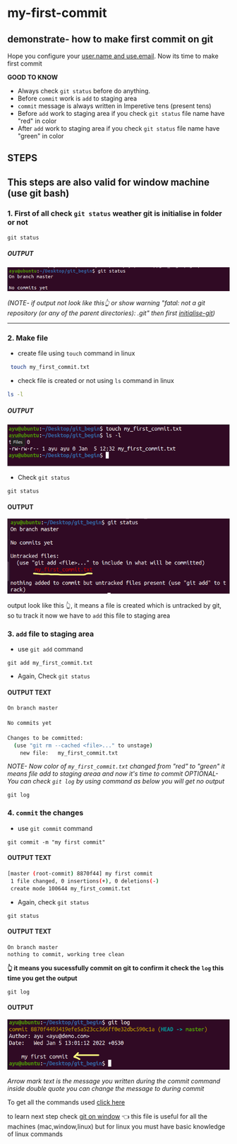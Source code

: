# my-first-commit

**demonstrate- how to make first commit on git**
---

Hope you configure your [user.name and use.email](https://github.com/ayulearn/git-begining). Now its time to make first commit 

**GOOD TO KNOW**
+ Always check `git status` before do anything.
+ Before `commit` work is `add` to staging area 
+ `commit` message is always written in Imperetive tens (present tens)
+ Before `add` work to staging area if you check `git status` file name have "red" in color
+ After `add` work to staging area if you check `git status` file name have "green" in color


## STEPS

This steps are also valid for window machine (use git bash) 
---
### 1. First of all check `git status` weather git is initialise in folder or not 

```git
git status
```

##### OUTPUT
![git status](https://github.com/ayulearn/git-practice/blob/main/3.png)

*(NOTE- if output not look like this👆 or show warning "fatal: not a git repository (or any of the parent directories): .git" then first [initialise-git](https://github.com/ayulearn/git-begining))*

---


### 2. Make file 

+ create file using `touch` command in linux 
 ```bash
  touch my_first_commit.txt
 ```
+ check file is created or not using `ls` command in linux
```bash
ls -l
```
##### OUTPUT
![output](https://github.com/ayulearn/git-practice/blob/main/6.png)

+ Check `git status` 
``` git 
git status
```
#### OUTPUT

![output](https://github.com/ayulearn/git-practice/blob/git-first-commit-ss/7.png)

output look like this 👆, it means a file is created which is untracked by git, so tu track it now we have to `add` this file to staging area 

### 3. `add` file to staging area
+ use `git add` command 

```git 
git add my_first_commit.txt
```
+ Again, Check `git status`

#### OUTPUT TEXT
``` bash
On branch master

No commits yet

Changes to be committed:
  (use "git rm --cached <file>..." to unstage)
	new file:   my_first_commit.txt
```
*NOTE- Now color of `my_first_commit.txt` changed from "red" to "green" it means file add to staging areaa and now it's time to commit*
*OPTIONAL- You can check `git log` by using  command as below you will get no output*
```
git log
```

### 4. `commit` the changes 
+ use `git commit` command 
```
git commit -m "my first commit"
````
#### OUTPUT TEXT 
```bash
[master (root-commit) 8870f44] my first commit
 1 file changed, 0 insertions(+), 0 deletions(-)
 create mode 100644 my_first_commit.txt
```
+ Again, check `git status`
```
git status
```
#### OUTPUT TEXT 
```
On branch master
nothing to commit, working tree clean
```
**👆 it means you sucessfully commit on git to confirm it check the `log` this time you get the output**

```
git log 
```
#### OUTPUT

![output](https://github.com/ayulearn/git-practice/blob/git-first-commit-ss/log.png)

*Arrow mark text is the message you written during the commit command inside double quote you can change the message to during commit*

To get all the commands used [click here](https://github.com/ayulearn/my-first-commit/blob/main/linux-command.txt)

to learn next step check [git on window](https://github.com/ayulearn/my-first-commit/blob/main/GIT%20ON%20WINDOW%20MACHINE.docx)
                             👈 this file is useful for all the machines (mac,window,linux) but for linux you must have basic knowledge of linux commands
 





